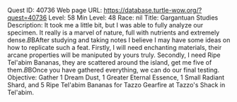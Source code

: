 Quest ID: 40736
Web page URL: https://database.turtle-wow.org/?quest=40736
Level: 58
Min Level: 48
Race: nil
Title: Gargantuan Studies
Description: It took me a little bit, but I was able to fully analyze our specimen. It really is a marvel of nature, full with nutrients and extremely dense.$B$BAfter studying and taking notes I believe I may have some ideas on how to replicate such a feat. Firstly, I will need enchanting materials, their arcane properties will be maniputed by yours truly. Secondly, I need Ripe Tel'abim Bananas, they are scattered around the island, get me five of them.$B$BOnce you have gathered everything, we can do our final testing.
Objective: Gather 1 Dream Dust, 1 Greater Eternal Essence, 1 Small Radiant Shard, and 5 Ripe Tel'abim Bananas for Tazzo Gearfire at Tazzo's Shack in Tel'abim.
